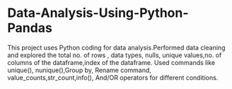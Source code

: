 # Data-Analysis-Using-Python-Pandas

This project uses Python coding for data analysis.Performed data cleaning and explored the total no. of rows , data types, nulls, unique values,no. of columns of the dataframe,index of the dataframe. Used commands like unique(), nunique(),Group by, Rename command, value_counts,str_count,info(), And/OR operators for different conditions.

